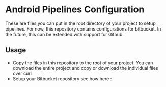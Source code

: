 # Android Pipelines Configuration

These are files you can put in the root directory of your project to setup pipelines.
For now, this repository contains configurations for bitbucket. In the future, this can be extended with support for Github.


## Usage
 - Copy the files in this repository  to the root of your project. You can download the entire project and copy or download the individual files over curl
 - Setup your Bitbucket repository see how here :

 